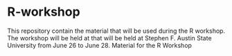 # R-workshop

This repository contain the material that will be used during the R workshop. The workshop will be held at that will be held at 
Stephen F. Austin State University from June 26 to June 28.
Material for the R Workshop 
